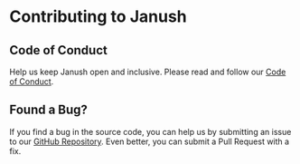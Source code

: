 # Contributing to Janush

## Code of Conduct
Help us keep Janush open and inclusive. Please read and follow our [Code of Conduct](CODE_OF_CONDUCT.md).

## Found a Bug?
If you find a bug in the source code, you can help us by
submitting an issue to our [GitHub Repository](https://github.com/codeandpepper/janush). Even better, you can
submit a Pull Request with a fix.
